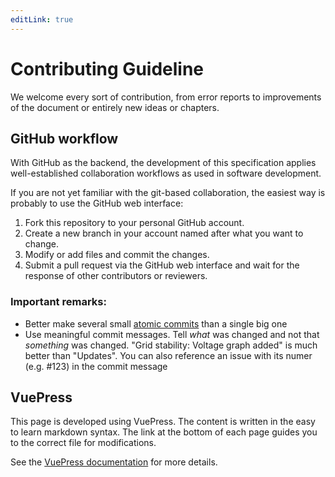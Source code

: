```yaml
---
editLink: true
---
```


# Contributing Guideline

We welcome every sort of contribution, from error reports to improvements of the document or entirely new ideas or chapters.

## GitHub workflow

With GitHub as the backend, the development of this specification applies well-established collaboration workflows as used in software development.

If you are not yet familiar with the git-based collaboration, the easiest way is probably to use the GitHub web interface:

1. Fork this repository to your personal GitHub account.
2. Create a new branch in your account named after what you want to change.
3. Modify or add files and commit the changes.
4. Submit a pull request via the GitHub web interface and wait for the response of other contributors or reviewers.

### Important remarks:

- Better make several small [atomic commits](https://en.wikipedia.org/wiki/Atomic_commit#Atomic_commit_convention) than
  a single big one
- Use meaningful commit messages. Tell *what* was changed and not that *something* was changed. "Grid stability:
  Voltage graph added" is much better than "Updates". You can also reference an issue with its numer (e.g. #123) in the commit message

## VuePress

This page is developed using VuePress. The content is written in the easy to learn markdown syntax. The link at the bottom of each page guides you to the correct file for modifications.

See the [VuePress documentation](https://vuepress.vuejs.org/guide/) for more details.
